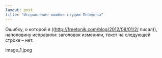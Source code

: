 ```yaml
---
layout: post
title: "Исправление ошибки студии Лебедева"
---
```

Ошибку, о которой я ((http://freetonik.com/blog/2012/08/01/2/ писал)), наполовину исправили: заголовок изменили, текст на следующей строке – нет.

image_1.jpeg
